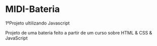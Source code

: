 # MIDI-Bateria

1ºProjeto ultilizando Javascript

Projeto de uma bateria feito a partir de um curso sobre HTML &amp; CSS &amp; JavaScript
